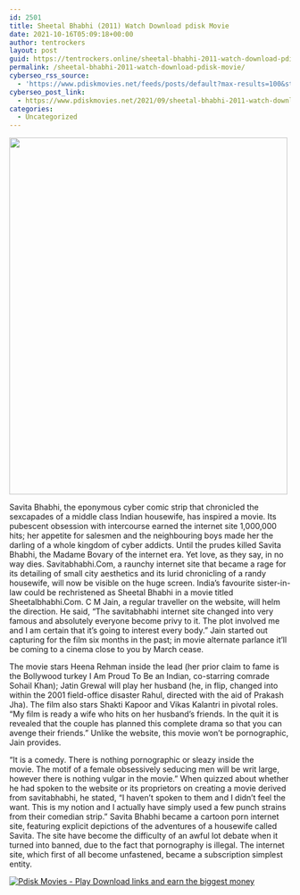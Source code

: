 ```yaml
---
id: 2501
title: Sheetal Bhabhi (2011) Watch Download pdisk Movie
date: 2021-10-16T05:09:18+00:00
author: tentrockers
layout: post
guid: https://tentrockers.online/sheetal-bhabhi-2011-watch-download-pdisk-movie/
permalink: /sheetal-bhabhi-2011-watch-download-pdisk-movie/
cyberseo_rss_source:
  - 'https://www.pdiskmovies.net/feeds/posts/default?max-results=100&start-index=301'
cyberseo_post_link:
  - https://www.pdiskmovies.net/2021/09/sheetal-bhabhi-2011-watch-download.html
categories:
  - Uncategorized
---
```

<div>
  <div class="separator">
    <a href="https://1.bp.blogspot.com/-Eg5e7lBKsJ0/YUosZFmAykI/AAAAAAAAAS4/FODRY1s9Ue8ZKKBUH_asxlYrEqQTYeM4QCLcBGAsYHQ/s393/y.jpg" imageanchor="1"><img loading="lazy" border="0" data-original-height="393" data-original-width="306" height="640" src="https://1.bp.blogspot.com/-Eg5e7lBKsJ0/YUosZFmAykI/AAAAAAAAAS4/FODRY1s9Ue8ZKKBUH_asxlYrEqQTYeM4QCLcBGAsYHQ/w498-h640/y.jpg" width="498" /></a>
  </div>
</div>

<span>Savita Bhabhi, the eponymous cyber comic strip that chronicled the sexcapades of a middle class Indian housewife, has inspired a movie.&nbsp;</span><span>Its pubescent obsession with intercourse earned the internet site 1,000,000 hits; her appetite for salesmen and the neighbouring boys made her the darling of a whole kingdom of cyber addicts.&nbsp;</span><span>Until the prudes killed Savita Bhabhi, the Madame Bovary of the internet era. Yet love, as they say, in no way dies.&nbsp;</span><span>Savitabhabhi.Com, a raunchy internet site that became a rage for its detailing of small city aesthetics and its lurid chronicling of a randy housewife, will now be visible on the huge screen.&nbsp;</span><span>India’s favourite sister-in-law could be rechristened as Sheetal Bhabhi in a movie titled Sheetalbhabhi.Com.&nbsp;</span><span>C M Jain, a regular traveller on the website, will helm the direction. He said, “The savitabhabhi internet site changed into very famous and absolutely everyone become privy to it. The plot involved me and I am certain that it&#8217;s going to interest every body.”&nbsp;</span><span>Jain started out capturing for the film six months in the past; in movie alternate parlance it&#8217;ll be coming to a cinema close to you by March cease.</span>

<span>The movie stars Heena Rehman inside the lead (her prior claim to fame is the Bollywood turkey I Am Proud To Be an Indian, co-starring comrade Sohail Khan); Jatin Grewal will play her husband (he, in flip, changed into within the 2001 field-office disaster Rahul, directed with the aid of Prakash Jha).&nbsp;</span><span>The film also stars Shakti Kapoor and Vikas Kalantri in pivotal roles. “My film is ready a wife who hits on her husband’s friends. In the quit it is </span><span>revealed that the couple has planned this complete drama so that you can avenge their friends.”&nbsp;Unlike the website, this movie won’t be pornographic, Jain provides.&nbsp;</span>

<span>“It is a comedy. There is nothing pornographic or sleazy inside the movie.&nbsp;The motif of a female obsessively seducing men will be writ large, however there is nothing vulgar in the movie.”&nbsp;When quizzed about whether he had spoken to the website or its proprietors on creating a movie derived from savitabhabhi, he stated, “I haven’t spoken to them and I didn’t feel the want.&nbsp;This is my notion and I actually have simply used a few punch strains from their comedian strip.”&nbsp;Savita Bhabhi became a cartoon porn internet site, featuring explicit depictions of the adventures of a housewife called Savita.&nbsp;The site have become the difficulty of an awful lot debate when it turned into banned, due to the fact that pornography is illegal. The internet site, which first of all become unfastened, became a subscription simplest entity.</span>

[![](https://1.bp.blogspot.com/-a93bp85aB6g/YUXjACCiX3I/AAAAAAAAbQE/GHmPI7h0af0tqn6tYzd0cdrDv9Hu9LUSACLcBGAsYHQ/s16000/Play_it_New-removebg-preview.png "Pdisk Movies - Play Download links and earn the biggest money")](https://pdisklink.com/1/bnYybDY1MDAxZmZu?dn=1)